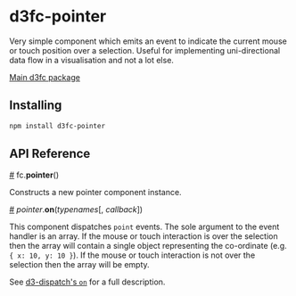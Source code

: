# d3fc-pointer

Very simple component which emits an event to indicate the current mouse or touch position over a selection. Useful for implementing uni-directional data flow in a visualisation and not a lot else.

[Main d3fc package](https://github.com/ScottLogic/d3fc)

## Installing

```bash
npm install d3fc-pointer
```

## API Reference

<a name="pointer" href="#pointer">#</a> fc.**pointer**()

Constructs a new pointer component instance.

<a name="pointer_on" href="#pointer_on">#</a> *pointer*.**on**(*typenames*[, *callback*])

This component dispatches `point` events. The sole argument to the event handler is an array. If the mouse or touch interaction is over the selection then the array will contain a single object representing the co-ordinate (e.g. `{ x: 10, y: 10 }`). If the mouse or touch interaction is not over the selection then the array will be empty.

See [d3-dispatch's `on`](https://github.com/d3/d3-dispatch#dispatch_on) for a full description.
